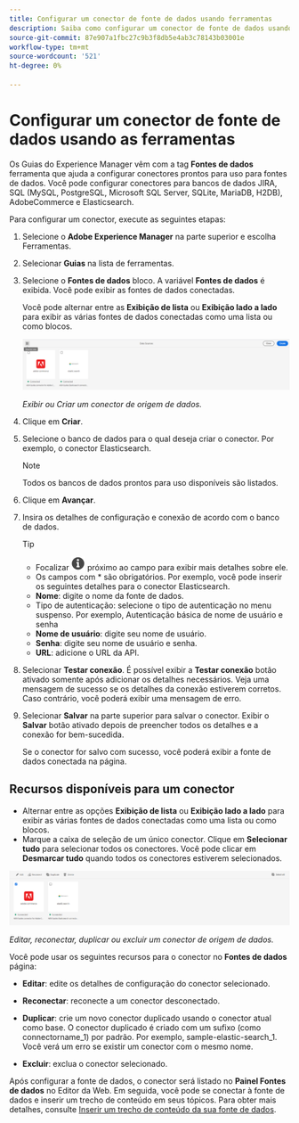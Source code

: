 ```yaml
---
title: Configurar um conector de fonte de dados usando ferramentas
description: Saiba como configurar um conector de fonte de dados usando as ferramentas.
source-git-commit: 87e907a1fbc27c9b3f8db5e4ab3c78143b03001e
workflow-type: tm+mt
source-wordcount: '521'
ht-degree: 0%

---
```



# Configurar um conector de fonte de dados usando as ferramentas

Os Guias do Experience Manager vêm com a tag **Fontes de dados** ferramenta que ajuda a configurar conectores prontos para uso para fontes de dados. Você pode configurar conectores para bancos de dados JIRA, SQL (MySQL, PostgreSQL, Microsoft SQL Server, SQLite, MariaDB, H2DB), AdobeCommerce e Elasticsearch.

Para configurar um conector, execute as seguintes etapas:

1. Selecione o **Adobe Experience Manager** na parte superior e escolha Ferramentas.
1. Selecionar **Guias** na lista de ferramentas.
1. Selecione o **Fontes de dados** bloco. A variável **Fontes de dados** é exibida. Você pode exibir as fontes de dados conectadas.

   Você pode alternar entre as **Exibição de lista** ou **Exibição lado a lado** para exibir as várias fontes de dados conectadas como uma lista ou como blocos.

   <img src="./assets/data-sources-create-window.png" alt= "origens de dados listadas na página origens de dados" width="800">

   *Exibir ou Criar um conector de origem de dados.*
1. Clique em **Criar**.
1. Selecione o banco de dados para o qual deseja criar o conector. Por exemplo, o conector Elasticsearch.
   >[!NOTE]
   >
   >Todos os bancos de dados prontos para uso disponíveis são listados.

1. Clique em **Avançar**.
1. Insira os detalhes de configuração e conexão de acordo com o banco de dados.

   >[!TIP]
   >* Focalizar <img src="./assets/info-details.svg" alt= "ícone de informações" width="25"> próximo ao campo para exibir mais detalhes sobre ele.
   > * Os campos com * são obrigatórios. Por exemplo, você pode inserir os seguintes detalhes para o conector Elasticsearch.

   * **Nome**: digite o nome da fonte de dados.
   * Tipo de autenticação: selecione o tipo de autenticação no menu suspenso. Por exemplo, Autenticação básica de nome de usuário e senha
   * **Nome de usuário**: digite seu nome de usuário.
   * **Senha**: digite seu nome de usuário e senha.
   * **URL**: adicione o URL da API.

1. Selecionar **Testar conexão**. É possível exibir a **Testar conexão** botão ativado somente após adicionar os detalhes necessários. Veja uma mensagem de sucesso se os detalhes da conexão estiverem corretos. Caso contrário, você poderá exibir uma mensagem de erro.



1. Selecionar **Salvar** na parte superior para salvar o conector.     Exibir o **Salvar** botão ativado depois de preencher todos os detalhes e a conexão for bem-sucedida.


   Se o conector for salvo com sucesso, você poderá exibir a fonte de dados conectada na página.

## Recursos disponíveis para um conector

* Alternar entre as opções **Exibição de lista** ou **Exibição lado a lado**  para exibir as várias fontes de dados conectadas como uma lista ou como blocos.
* Marque a caixa de seleção de um único conector. Clique em **Selecionar tudo** para selecionar todos os conectores. Você pode clicar em **Desmarcar tudo** quando todos os conectores estiverem selecionados.

<img src="./assets/data-sources-features.png" alt= "recursos das fontes de dados na página fontes de dados" width="800">

*Editar, reconectar, duplicar ou excluir um conector de origem de dados.*

Você pode usar os seguintes recursos para o conector no **Fontes de dados** página:

* **Editar**: edite os detalhes de configuração do conector selecionado.

* **Reconectar**: reconecte a um conector desconectado.

* **Duplicar**: crie um novo conector duplicado usando o conector atual como base. O conector duplicado é criado com um sufixo (como connectorname_1) por padrão. Por exemplo, sample-elastic-search_1.
Você verá um erro se existir um conector com o mesmo nome.

* **Excluir**: exclua o conector selecionado.


Após configurar a fonte de dados, o conector será listado no **Painel Fontes de dados** no Editor da Web. Em seguida, você pode se conectar à fonte de dados e inserir um trecho de conteúdo em seus tópicos. Para obter mais detalhes, consulte [Inserir um trecho de conteúdo da sua fonte de dados](../user-guide/web-editor-content-snippet.md).




